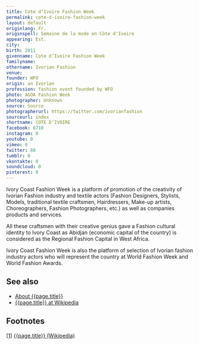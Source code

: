 ```yaml
---
title: Cote d’Ivoire Fashion Week
permalink: cote-d-ivoire-fashion-week
layout: default
originlang: Fr.
originspell: Semaine de la mode en Côte d'Ivoire
appearing: Est.
city:
birth: 2011
givenname: Cote d’Ivoire Fashion Week
familyname:
othername: Ivorian Fashion
venue:
founder: WFO
origin: an Ivorian
profession: fashion event founded by WFO
photo: AGOA Fashion Week
photographer: Unknown
source: Source
photographerurl: https://twitter.com/ivorianfashion
sourceurl: index
shortname: COTE D’IVOIRE
facebook: 6710
instagram: 0
youtube: 0
vimeo: 0
twitter: 88
tumblr: 0
vkontakte: 0
soundcloud: 0
pinterest: 0
---
```


Ivory Coast Fashion Week is a platform of promotion of the creativity of Ivorian Fashion industry and textile actors (Fashion Designers, Stylists, Models, traditional textile craftsmen, Hairdressers, Make-up artists, Choreographers, Fashion Photographers, etc.) as well as companies products and services.

All these craftsmen with their creative genius gave a Fashion cultural identity to Ivory Coast as Abidjan (economic capital of the country) is considered as the Regional Fashion Capital in West Africa.

Ivory Coast Fashion Week is also the platform of selection of Ivorian fashion industry actors who will represent the country at World Fashion Week and World Fashion Awards.


## See also

+ [About {{page.title}}](index)
+ [{{page.title}} at Wikipedia](index)

## Footnotes

[[1]](#a1) <span id="f1"></span> [{{page.title}} (Wikipedia)](index)
